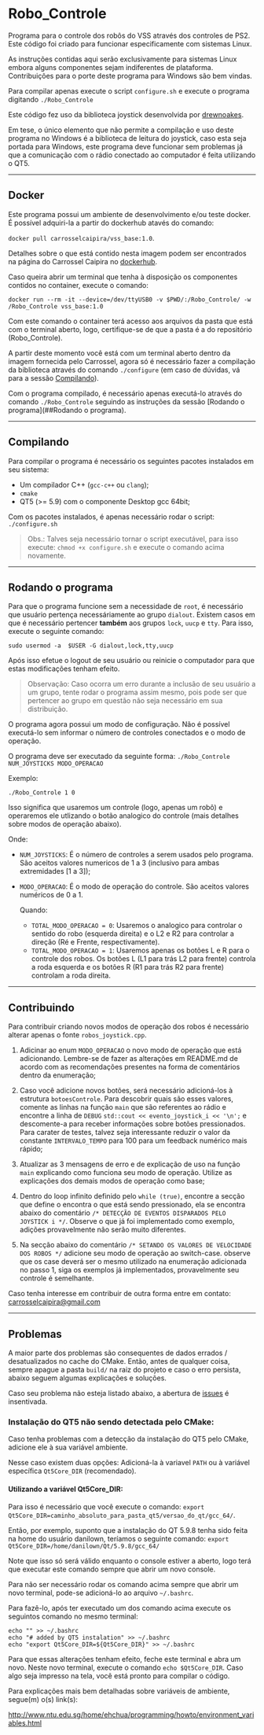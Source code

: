 # Robo_Controle

Programa para o controle dos robôs do VSS através dos controles de PS2. Este código foi criado para funcionar especificamente com sistemas Linux.

As instruções contidas aqui serão exclusivamente para sistemas Linux embora alguns componentes sejam indiferentes de plataforma. Contribuições para o porte deste programa para Windows são bem vindas.     

Para compilar apenas execute o script `configure.sh` e execute o programa digitando `./Robo_Controle`

Este código fez uso da biblioteca joystick desenvolvida por [drewnoakes](https://github.com/drewnoakes/joystick).

Em tese, o único elemento que não permite a compilação e uso deste programa no Windows é a biblioteca de leitura do joystick, caso esta seja portada para Windows, este programa deve funcionar sem problemas já que a comunicação com o rádio conectado ao computador é feita utilizando o QT5.  

----
## Docker

Este programa possui um ambiente de desenvolvimento e/ou teste docker. É possível adquiri-la a partir do dockerhub atavés do comando: 

`docker pull carrosselcaipira/vss_base:1.0`.

Detalhes sobre o que está contido nesta imagem podem ser encontrados na página do Carrossel Caipira no [dockerhub](https://hub.docker.com/r/carrosselcaipira/vss_base).

Caso queira abrir um terminal que tenha à disposição os componentes contidos no container, execute o comando:

`docker run --rm -it --device=/dev/ttyUSB0 -v $PWD/:/Robo_Controle/ -w /Robo_Controle vss_base:1.0`

Com este comando o container terá acesso aos arquivos da pasta que está com o terminal aberto, logo, certifique-se de que a pasta é a do repositório (Robo_Controle).

A partir deste momento você está com um terminal aberto dentro da imagem fornecida pelo Carrossel, agora só é necessário fazer a compilação da biblioteca através do comando `./configure` (em caso de dúvidas, vá para a sessão [Compilando](##Compilando)).

Com o programa compilado, é necessário apenas executá-lo através do comando `./Robo_Controle` seguindo as instruções da sessão [Rodando o programa](##Rodando o programa).
    
----
## Compilando

Para compilar o programa é necessário os seguintes pacotes instalados em seu sistema:
 - Um compilador C++ (`gcc-c++` ou `clang`); 
 - `cmake`
 - QT5 (>= 5.9) com o componente Desktop gcc 64bit; 

Com os pacotes instalados, é apenas necessário rodar o script: `./configure.sh`

>Obs.: Talves seja necessário tornar o script executável, para isso execute: `chmod +x configure.sh` e execute o comando acima novamente.

----
## Rodando o programa

Para que o programa funcione sem a necessidade de `root`, é necessário que usuário pertença necessáriamente ao grupo `dialout`. Existem casos em que é necessário pertencer **também** aos grupos `lock`, `uucp` e `tty`. Para isso, execute o seguinte comando:

`sudo usermod -a  $USER -G dialout,lock,tty,uucp`

Após isso efetue o logout de seu usuário ou reinicie o computador para que estas modificações tenham efeito.

>Observação: Caso ocorra um erro durante a inclusão de seu usuário a um grupo, tente rodar o programa assim mesmo, pois pode ser que pertencer ao grupo em questão não seja necessário em sua distribuição.

O programa agora possui um modo de configuração. Não é possível executá-lo sem informar o número de controles conectados e o modo de operação.

O programa deve ser executado da seguinte forma:
`./Robo_Controle NUM_JOYSTICKS MODO_OPERACAO`

Exemplo:

`./Robo_Controle 1 0`

Isso significa que usaremos um controle (logo, apenas um robô) e operaremos ele utlizando o botão analogico do controle (mais detalhes sobre modos de operação abaixo).

Onde:

* `NUM_JOYSTICKS`:  É o número de controles a serem usados pelo programa. São aceitos valores numericos de 1 a 3 (inclusivo para ambas extremidades [1 a 3]);
* `MODO_OPERACAO`: É o modo de operação do controle. São aceitos valores numéricos de 0 a 1.

  Quando:

  * `TOTAL_MODO_OPERACAO = 0`:  Usaremos o analogico para controlar o sentido do robo (esquerda direita) e o L2 e R2 para controlar a direção (Ré e Frente, respectivamente).
  * `TOTAL_MODO_OPERACAO = 1`: Usaremos apenas os botões L e R para o controle dos robos. Os botões L (L1 para trás L2 para frente) controla a roda esquerda e os botões R (R1 para trás R2 para frente) controlam a roda direita.

----
## Contribuindo

Para contribuir criando novos modos de operação dos robos é necessário alterar apenas o fonte `robos_joystick.cpp`.

 1. Adicinar ao enum `MODO_OPERACAO` o novo modo de operação que está adicionando. Lembre-se de fazer as alterações em README.md de acordo com as recomendações presentes na forma de comentários dentro da enumeração;

 2. Caso você adicione novos botões, será necessário adicioná-los à estrutura `botoesControle`. Para descobrir quais são esses valores, comente as linhas na função `main` que são referentes ao rádio e encontre a linha de `DEBUG` `std::cout << evento_joystick_i << '\n';` e descomente-a para receber informações sobre botões pressionados. Para carater de testes, talvez seja interessante reduzir o valor da constante `INTERVALO_TEMPO` para 100 para um feedback numérico mais rápido;

 3. Atualizar as 3 mensagens de erro e de explicação de uso na função `main` explicando como funciona seu modo de operação. Utilize as explicações dos demais modos de operação como base;

 4. Dentro do loop infinito definido pelo `while (true)`, encontre a secção que define o encontra o que está sendo pressionado, ela se encontra abaixo do comentário `/* DETECÇÃO DE EVENTOS DISPARADOS PELO JOYSTICK i */`. Observe o que já foi implementado como exemplo, adições provavelmente não serão muito diferentes.

 5. Na secção abaixo do comentário `/* SETANDO OS VALORES DE VELOCIDADE DOS ROBOS */` adicione seu modo de operação ao switch-case. observe que os case deverá ser o mesmo utilizado na enumeração adicionada no passo 1, siga os exemplos já implementados, provavelmente seu controle é semelhante.

 Caso tenha interesse em contribuir de outra forma entre em contato: carrosselcaipira@gmail.com
 

----
## Problemas

A maior parte dos problemas são consequentes de dados errados / desatualizados no cache do CMake. Então, antes de qualquer coisa, sempre apague a pasta `build/` na raiz do projeto e caso o erro persista, abaixo seguem algumas explicações e soluções.

Caso seu problema não esteja listado abaixo, a abertura de [issues](https://github.com/CarrosselCaipira/Robo_Controle/issues) é insentivada.

### Instalação do QT5 não sendo detectada pelo CMake: 

Caso tenha problemas com a detecção da instalação do QT5 pelo CMake, adicione ele à sua variável ambiente.

Nesse caso existem duas opções: Adicioná-la à variavel `PATH` ou à variável específica `Qt5Core_DIR` (recomendado).

#### Utilizando a variável Qt5Core_DIR:

Para isso é necessário que você execute o comando: `export Qt5Core_DIR=caminho_absoluto_para_pasta_qt5/versao_do_qt/gcc_64/`. 

Então, por exemplo, suponto que a instalação do QT 5.9.8 tenha sido feita na home do usuário danilown, teríamos o seguinte comando: `export Qt5Core_DIR=/home/danilown/Qt/5.9.8/gcc_64/`

Note que isso só será válido enquanto o console estiver a aberto, logo terá que executar este comando sempre que abrir um novo console. 

Para não ser necessário rodar os comando acima sempre que abrir um novo terminal, pode-se adicioná-lo ao arquivo `~/.bashrc`.

Para fazê-lo, após ter executado um dos comando acima execute os seguintos comando no mesmo terminal:

```
echo "" >> ~/.bashrc
echo "# added by QT5 instalation" >> ~/.bashrc
echo "export Qt5Core_DIR=${Qt5Core_DIR}" >> ~/.bashrc
```

Para que essas alterações tenham efeito, feche este terminal e abra um novo. Neste novo terminal, execute o comando `echo $Qt5Core_DIR`. Caso algo seja impresso na tela, você está pronto para compilar o código.

Para explicações mais bem detalhadas sobre variáveis de ambiente, segue(m) o(s) link(s):

http://www.ntu.edu.sg/home/ehchua/programming/howto/environment_variables.html
